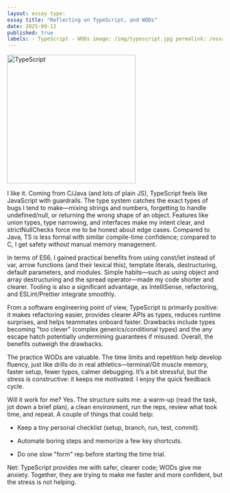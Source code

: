 ```yaml
--- 
layout: essay type: 
essay title: "Reflecting on TypeScript, and WODs" 
date: 2025-09-12 
published: true 
labels: - TypeScript - WODs image: /img/typescript.jpg permalink: /essays/typescript.html 
--- 
```


<img src="{{ '/img/typescript.jpg' | relative_url }}" alt="TypeScript" class="img-fluid rounded float-start pe-4" style="width:300px; height:auto;" /> 

I like it. Coming from C/Java (and lots of plain JS), TypeScript feels like JavaScript with guardrails. The type system catches the exact types of bugs I tend to make—mixing strings and numbers, forgetting to handle undefined/null, or returning the wrong shape of an object. Features like union types, type narrowing, and interfaces make my intent clear, and strictNullChecks force me to be honest about edge cases. Compared to Java, TS is less formal with similar compile-time confidence; compared to C, I get safety without manual memory management.

In terms of ES6, I gained practical benefits from using const/let instead of var, arrow functions (and their lexical this), template literals, destructuring, default parameters, and modules. Simple habits—such as using object and array destructuring and the spread operator—made my code shorter and clearer. Tooling is also a significant advantage, as IntelliSense, refactoring, and ESLint/Prettier integrate smoothly.

From a software engineering point of view, TypeScript is primarily positive: it makes refactoring easier, provides clearer APIs as types, reduces runtime surprises, and helps teammates onboard faster. Drawbacks include types becoming "too clever" (complex generics/conditional types) and the any escape hatch potentially undermining guarantees if misused. Overall, the benefits outweigh the drawbacks.

The practice WODs are valuable. The time limits and repetition help develop fluency, just like drills do in real athletics—terminal/Git muscle memory, faster setup, fewer typos, calmer debugging. It’s a bit stressful, but the stress is constructive: it keeps me motivated. I enjoy the quick feedback cycle.

Will it work for me? Yes. The structure suits me: a warm-up (read the task, jot down a brief plan), a clean environment, run the reps, review what took time, and repeat. A couple of things that could help: 

- Keep a tiny personal checklist (setup, branch, run, test, commit). 

- Automate boring steps and memorize a few key shortcuts. 

- Do one slow "form" rep before starting the time trial. 

Net: TypeScript provides me with safer, clearer code; WODs give me anxiety. Together, they are trying to make me faster and more confident, but the stress is not helping.
